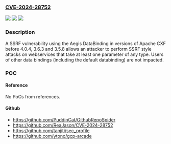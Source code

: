 ### [CVE-2024-28752](https://cve.mitre.org/cgi-bin/cvename.cgi?name=CVE-2024-28752)
![](https://img.shields.io/static/v1?label=Product&message=Apache%20CXF&color=blue)
![](https://img.shields.io/static/v1?label=Version&message=0%3C%204.0.4%2C%203.6.3%2C%203.5.8%20&color=brighgreen)
![](https://img.shields.io/static/v1?label=Vulnerability&message=CWE-918%20Server-Side%20Request%20Forgery%20(SSRF)&color=brighgreen)

### Description

A SSRF vulnerability using the Aegis DataBinding in versions of Apache CXF before 4.0.4, 3.6.3 and 3.5.8 allows an attacker to perform SSRF style attacks on webservices that take at least one parameter of any type. Users of other data bindings (including the default databinding) are not impacted.

### POC

#### Reference
No PoCs from references.

#### Github
- https://github.com/PuddinCat/GithubRepoSpider
- https://github.com/ReaJason/CVE-2024-28752
- https://github.com/tanjiti/sec_profile
- https://github.com/ytono/gcp-arcade

